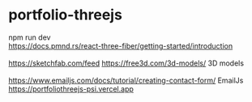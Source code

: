 # portfolio-threejs
npm run dev </br>
https://docs.pmnd.rs/react-three-fiber/getting-started/introduction </br>
</br>
https://sketchfab.com/feed
https://free3d.com/3d-models/  3D models </br>
</br>
https://www.emailjs.com/docs/tutorial/creating-contact-form/ EmailJs
</br>
https://portfoliothreejs-psi.vercel.app
